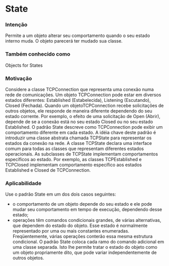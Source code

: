 # State

### Intenção
Permite a um objeto alterar seu comportamento quando o seu estado interno muda. O objeto parecerá ter mudado sua classe.

### Também conhecido como
Objects for States

### Motivação
Considere a classe TCPConnection que representa uma conexão numa rede de comunicações. Um objeto TCPConnection pode estar em diversos estados diferentes: Established (Estabelecida), Listening (Escutando), Closed (Fechada). Quando um objetoTCPConnection recebe solicitações de outros objetos, ele responde de maneira diferente dependendo do seu estado corrente. Por exemplo, o efeito de uma solicitação de Open (Abrir), depende de se a conexão está no seu estado Closed ou no seu estado Established. O padrão State descreve como TCPConnection pode exibir um comportamento diferente em cada estado. 
A idéia chave deste padrão é introduzir uma classe abstrata chamada TCPState para representar os estados da conexão na rede. A classe TCPState declara uma interface comum para todas as classes que representam diferentes estados operacionais. As subclasses de TCPState implementam comportamentos específicos ao estado. Por exemplo, as classes TCPEstablished e TCPClosed implementam comportamento específico aos estados Established e Closed de TCPConnection.

### Aplicabilidade
Use o padrão State em um dos dois casos seguintes:
- o comportamento de um objeto depende do seu estado e ele pode mudar seu comportamento em tempo de execução, dependendo desse estado; 
- operações têm comandos condicionais grandes, de várias alternativas, que dependem do estado do objeto. Esse estado é normalmente representado por uma ou mais constantes enumeradas. Freqüentemente, várias operações conterão essa mesma estrutura condicional. O padrão State coloca cada ramo do comando adicional em uma classe separada. Isto lhe permite tratar o estado do objeto como um objeto propriamente dito, que pode variar independentemente de outros objetos.
